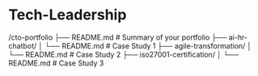 # Tech-Leadership
/cto-portfolio
├── README.md                 # Summary of your portfolio
├── ai-hr-chatbot/
│   └── README.md             # Case Study 1
├── agile-transformation/
│   └── README.md             # Case Study 2
├── iso27001-certification/
│   └── README.md             # Case Study 3
